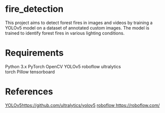 # fire_detection
This project aims to detect forest fires in images and videos by training a YOLOv5 model on a dataset of annotated custom images. The model is trained to identify forest fires in various lighting conditions.

# Requirements 
Python 3.x
PyTorch
OpenCV
YOLOv5
roboflow
ultralytics  
torch
Pillow
tensorboard
# References
 [YOLOv5](https://github.com/ultralytics/yolov5)https://github.com/ultralytics/yolov5
[ roboflow ](https://roboflow.com/)https://roboflow.com/

